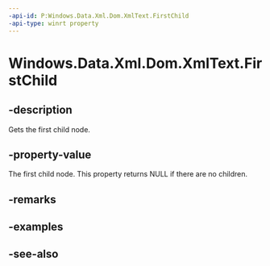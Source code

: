 ```yaml
---
-api-id: P:Windows.Data.Xml.Dom.XmlText.FirstChild
-api-type: winrt property
---
```


<!-- Property syntax
public Windows.Data.Xml.Dom.IXmlNode FirstChild { get; }
-->

# Windows.Data.Xml.Dom.XmlText.FirstChild

## -description
Gets the first child node.

## -property-value
The first child node. This property returns NULL if there are no children.

## -remarks

## -examples

## -see-also
